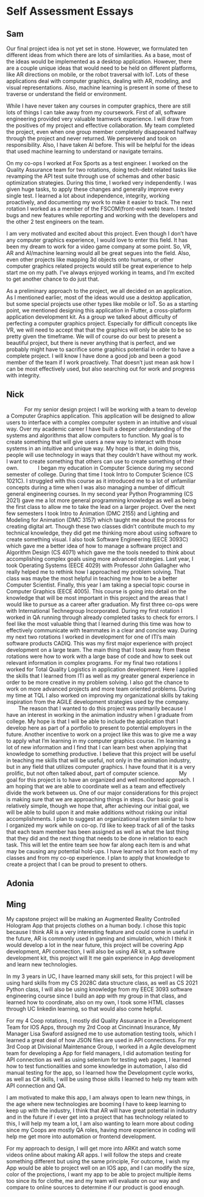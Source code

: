 # Self Assessment Essays
## Sam
Our final project idea is not yet set in stone. However, we formulated ten different ideas from which there are lots of similarities. As a base, most of the ideas would be implemented as a desktop application. However, there are a couple unique ideas that would need to be held on different platforms, like AR directions on mobile, or the robot traversal with IoT. Lots of these applications deal with computer graphics, dealing with AR, modeling, and visual representations. Also, machine learning is present in some of these to traverse or understand the field or environment.

While I have never taken any courses in computer graphics, there are still lots of things I can take away from my coursework. First of all, software engineering provided very valuable teamwork experience. I will draw from the positives of my project and effective collaboration. My team completed the project, even when one group member completely disappeared halfway through the project and never returned. We persevered and took on responsibility. Also, I have taken AI before. This will be helpful for the ideas that used machine learning to understand or navigate terrains.

On my co-ops I worked at Fox Sports as a test engineer. I worked on the Quality Assurance team for two rotations, doing tech-debt related tasks like revamping the API test suite through use of schemas and other basic optimization strategies. During this time, I worked very independently. I was given huge tasks, to apply these changes and generally improve every single test. I learned a lot about independence, integrity, working proactively, and documenting my work to make it easier to track. The next rotation I worked as a member of the FSCOM(front-end web) team. I tested bugs and new features while reporting and working with the developers and the other 2 test engineers on the team.

I am very motivated and excited about this project. Even though I don’t have any computer graphics experience, I would love to enter this field. It has been my dream to work for a video game company at some point. So, VR, AR and AI/machine learning would all be great segues into the field. Also, even other projects like mapping 3d objects onto humans, or other computer graphics related projects would still be great experience to help start me on my path. I’ve always enjoyed working in teams, and I’m excited to get another chance to do just that.

As a preliminary approach to the project, we all decided on an application. As I mentioned earlier, most of the ideas would use a desktop application, but some special projects use other types like mobile or IoT. So as a starting point, we mentioned designing this application in Flutter, a cross-platform application development kit.  As a group we talked about difficulty of perfecting a computer graphics project. Especially for difficult concepts like VR, we will need to accept that that the graphics will only be able to be so pretty given the timeframe. We will of course do our best to present a beautiful project, but there is never anything that is perfect, and we probably might have to sacrifice some graphics potential in order to have a complete project. I will know I have done a good job and been a good member of the team if I work proactively. That doesn’t just mean ask how I can be most effectively used, but also searching out for work and progress with integrity.
## Nick
&nbsp; &nbsp; &nbsp; &nbsp; &nbsp; &nbsp; For my senior design project I will be working with a team to develop a Computer Graphics application.  This application will be designed to allow users to interface with a complex computer system in an intuitive and visual way.  Over my academic career I have built a deeper understanding of the systems and algorithms that allow computers to function.  My goal is to create something that will give users a new way to interact with those systems in an intuitive and unique way.  My hope is that, in doing this, people will use technology in ways that they couldn’t have without my work.  I want to create something that others can use to create something of their own.
&nbsp; &nbsp; &nbsp; &nbsp; &nbsp; &nbsp; I began my education in Computer Science during my second semester of college.  During that time I took Intro to Computer Science (CS 1021C).  I struggled with this course as it introduced me to a lot of unfamiliar concepts during a time when I was also managing a number of difficult general engineering courses.  In my second year Python Programming (CS 2021) gave me a lot more general programming knowledge as well as being the first class to allow me to take the lead on a larger project.  Over the next few semesters I took Intro to Animation (DMC 2155) and Lighting and Modeling for Animation (DMC 3157) which taught me about the process for creating digital art.  Though these two classes didn’t contribute much to my technical knowledge, they did get me thinking more about using software to create something visual.  I also took Software Engineering (EECE 3093C) which gave me a better idea of how to manage a software project and Algorithm Design (CS 4071) which gave me the tools needed to think about accomplishing complex goals using more advanced strategies.  Last year, I took Operating Systems (EECE 4029) with Professor John Gallagher who really helped me to rethink how I approached my problem solving.  That class was maybe the most helpful in teaching me how to be a better Computer Scientist.  Finally, this year I am taking a special topic course in Computer Graphics (EECE 4005).  This course is going into detail on the knowledge that will be most important in this project and the areas that I would like to pursue as a career after graduation.
My first three co-ops were with International Technegroup Incorporated.  During my first rotation I worked in QA  running through already completed tasks to check for errors.  I feel like the most valuable thing that I learned during this time was how to effectively communicate with teammates in a clear and concise way.  During my next two rotations I worked in development for one of ITI’s main software products CADIQ.  This was my first major experience with project development on a large team.  The main thing that I took away from these rotations were how to work with a large base of code and how to seek out relevant information in complex programs.  For my final two rotations I worked for Total Quality Logistics in application development.  Here I applied the skills that I learned from ITI as well as my greater general experience in order to be more creative in my problem solving.  I also got the chance to work on more advanced projects and more team oriented problems.  During my time at TQL I also worked on improving my organizational skills by taking inspiration from the AGILE development strategies used by the company.
&nbsp; &nbsp; &nbsp; &nbsp; &nbsp; &nbsp; The reason that I wanted to do this project was primarily because I have an interest in working in the animation industry when I graduate from college.  My hope is that I will be able to include the application that I develop here as part of a portfolio to present to potential employers in the future.  Another incentive to work on a project like this was to give me a way to apply what I’m learning in my computer graphics course.  I’m learning a lot of new information and I find that I can learn best when applying that knowledge to something productive.  I believe that this project will be useful in teaching me skills that will be useful, not only in the animation industry, but in any field that utilizes computer graphics.  I have found that it is a very prolific, but not often talked about, part of computer science.
&nbsp; &nbsp; &nbsp; &nbsp; &nbsp; &nbsp; My goal for this project is to have an organized and well monitored approach.  I am hoping that we are able to coordinate well as a team and effectively divide the work between us.  One of our major considerations for this project is making sure that we are approaching things in steps.  Our basic goal is relatively simple, though we hope that, after achieving our initial goal, we will be able to build upon it and make additions without risking our initial accomplishments.  I plan to suggest an organizational system similar to how I organized my work while on co-op.  I’d like to keep track of all of the tasks that each team member has been assigned as well as what the last thing that they did and the next thing that needs to be done in relation to each task.  This will let the entire team see how far along each item is and what may be causing any potential hold-ups.  I have learned a lot from each of my classes and from my co-op experience.  I plan to apply that knowledge to create a project that I can be proud to present to others.

## Adonia
## Ming
My capstone project will be making an Augmented Reality Controlled Hologram App that projects clothes on a human body. I chose this topic because I think AR is a very interesting feature and could come in useful in the future, AR is commonly used in gaming and simulation, which I think it would develop a lot in the near future, this project will be covering App development, API connection, I will also be using AR kit, a software development kit, this project will lt me gain experience in App development and learn new technologies.

In my 3 years in UC, I have learned many skill sets, for this project I will be using hard skills from my CS 2028C data structure class, as well as CS 2021 Python class, I will also be using knowledge from my EECE 3093 software engineering course since I build an app with my group in that class, and learned how to coordinate, also on my own, I took some HTML classes through UC linkedin learning, so that would also come helpful.

For my 4 Coop rotations, I mostly did Quality Assurance in a Development Team for IOS Apps, through my 2rd Coop at Cincinnati Insurance, My Manager Lisa Swaford assigned me to use automation testing tools, which I learned a great deal of how JSON files are used in API connections. For my 3rd Coop at Divisional Maintenance Group, I worked in a Agile development team for developing a App for field managers, I did automation testing for API connection as well as using selenium for testing web pages, I learned how to test functionalities and some knowledge in automation, I also did manual testing for the app, so I learned how the Development cycle works, as well as C# skills, I will be using those skills I learned to help my team with API connection and QA.

I am motivated to make this app, I am always open to learn new things, in the age where new technologies are booming I have to keep learning to keep up with the industry, I think that AR will have great potential in industry and in the future if i ever get into a project that has technology related to this, I will help my team a lot, I am also wanting to learn more about coding since my Coops are mostly QA roles, having more  experience in coding will help me get more into automation or frontend development.

For my approach to design, I will get more into ARKit and watch some videos online about making AR apps. I will follow the steps and create something different but using the same principle, For outcome, I wish my App would be able to project well on an IOS app, and I can modify the size, color of the projections, I want my app to be able to project multiple items too since its for clothe, me and my team will evaluate on our way and compare to online sources to determine if our product is good enough.
